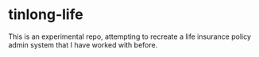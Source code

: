 # tinlong-life
This is an experimental repo, attempting to recreate a life insurance policy admin system that I have worked with before.
